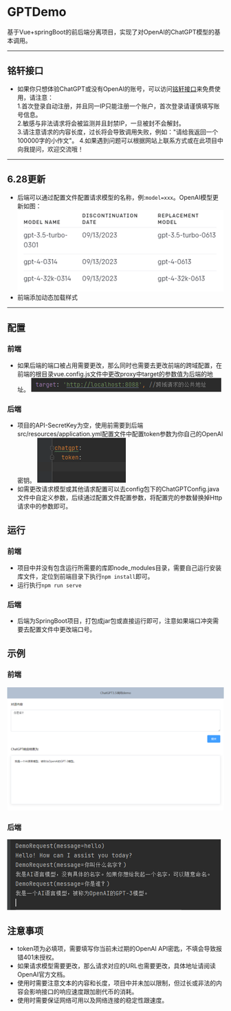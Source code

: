 # GPTDemo
基于Vue+springBoot的前后端分离项目，实现了对OpenAI的ChatGPT模型的基本调用。
- - -
## 铭轩接口
- 如果你只想体验ChatGPT或没有OpenAI的账号，可以访问[铭轩接口](http://82.156.155.143)来免费使用，请注意：<br />
1.首次登录自动注册，并且同一IP只能注册一个账户，首次登录请谨慎填写账号信息。<br >
2.敏感与非法请求将会被监测并且封禁IP，一旦被封不会解封。<br >
3.请注意请求的内容长度，过长将会导致调用失败，例如："请给我返回一个100000字的小作文"。
4.如果遇到问题可以根据网站上联系方式或在此项目中向我提问，欢迎交流哦！
- - -
## 6.28更新
- 后端可以通过配置文件配置请求模型的名称，例:`model=xxx`。OpenAI模型更新如图：
![](/static/modelupdate.png)
- 前端添加动态加载样式
- - -
## 配置
### 前端
- 如果后端的端口被占用需要更改，那么同时也需要去更改前端的跨域配置，在前端的根目录vue.config.js文件中更改proxy中target的参数值为后端的地址。
![](/static/p4.png)
### 后端
- 项目的API-SecretKey为空，使用前需要到后端src/resources/application.yml配置文件中配置token参数为你自己的OpenAI密钥。
![](/static/p3.png)
- 如需更改请求模型或其他请求配置可以去config包下的ChatGPTConfig.java文件中自定义参数，后续通过配置文件配置参数，将配置完的参数替换掉Http请求中的参数即可。
## 运行
### 前端
- 项目中并没有包含运行所需要的库即node_modules目录，需要自己运行安装库文件，定位到前端目录下执行`npm install`即可。
- 运行执行`npm run serve`
### 后端
- 后端为SpringBoot项目，打包成jar包或直接运行即可，注意如果端口冲突需要去配置文件中更改端口号。
## 示例
### 前端
![](/static/p1.png)
### 后端
![](/static/p2.png)
## 注意事项
- token项为必填项，需要填写你当前未过期的OpenAI API密匙，不填会导致报错401未授权。
- 如果请求模型需要更改，那么请求对应的URL也需要更改，具体地址请阅读OpenAI官方文档。
- 使用时需要注意文本的内容和长度，项目中并未加以限制，但过长或非法的内容会影响接口的响应速度跟加剧代币的消耗。
- 使用时需要保证网络可用以及网络连接的稳定性跟速度。